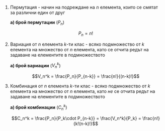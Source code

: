 1. Пермутация - начин на подреждане на $n$ елемента, които се смятат за различни един от друг
	
	**а) брой пермутации** ($P_n$)
	
	$$P_n = n!$$

2. Вариация от $n$ елемента $k$-ти клас - всяко подмножество от $k$ елемента на множество от $n$ елемента, като се отчита редът на задаване на елементите в подмножеството
	
	**а) брой вариации** ($V_n^k$)
	
	$$V_n^k = \frac{P_n}{P_{n-k}} = \frac{n!}{(n-k)!}$$

3. Комбинация от $n$ елемента $k$-ти клас - всяко подмножество от $k$ елемента на множество от $n$ елемента, като *не* се отчита редът на задаване на елементите в подмножеството
	
	**а) брой комбинации** ($C_n^k$)
	
	$$C_n^k = \frac{P_n}{P_k\cdot P_{n-k}} = \frac{V_n^k}{P_k} = \frac{n!}{k!(n-k)!}$$